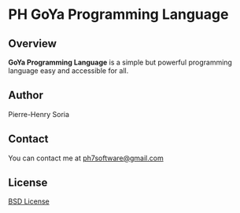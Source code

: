 # PH GoYa Programming Language

## Overview

**GoYa Programming Language** is a simple but powerful programming language easy and accessible for all.


## Author

Pierre-Henry Soria

## Contact

You can contact me at ph7software@gmail.com

## License

[BSD License](http://opensource.org/licenses/bsd-license.php)

